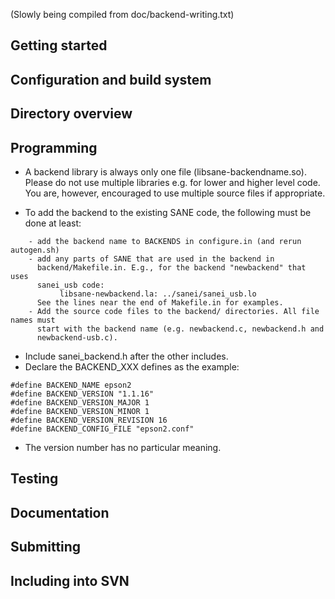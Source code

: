 (Slowly being compiled from doc/backend-writing.txt)

## Getting started ##

## Configuration and build system ##

## Directory overview ##

## Programming ##

  * A backend library is always only one file (libsane-backendname.so). Please do not use multiple libraries e.g. for lower and higher level code. You are, however, encouraged to use multiple source files if appropriate.

  * To add the backend to the existing SANE code, the following must be done at least:
```
    - add the backend name to BACKENDS in configure.in (and rerun autogen.sh)
    - add any parts of SANE that are used in the backend in
      backend/Makefile.in. E.g., for the backend "newbackend" that uses
      sanei_usb code:
           libsane-newbackend.la: ../sanei/sanei_usb.lo
      See the lines near the end of Makefile.in for examples.
    - Add the source code files to the backend/ directories. All file names must
      start with the backend name (e.g. newbackend.c, newbackend.h and
      newbackend-usb.c). 
```

  * Include sanei\_backend.h after the other includes.
  * Declare the BACKEND\_XXX defines as the example:
```
#define BACKEND_NAME epson2
#define BACKEND_VERSION "1.1.16"
#define BACKEND_VERSION_MAJOR 1
#define BACKEND_VERSION_MINOR 1
#define BACKEND_VERSION_REVISION 16
#define BACKEND_CONFIG_FILE "epson2.conf"
```
  * The version number has no particular meaning.

## Testing ##

## Documentation ##

## Submitting ##

## Including into SVN ##